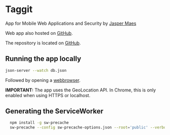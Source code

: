 # Taggit
App for Mobile Web Applications and Security by [Jasper Maes](mailto:jasper.maes2@student.howest.be)

Web app also hosted on [GitHub](https://jaspermaes.github.io/Taggit/public/).

The repository is located on [GitHub](https://github.com/JasperMaes/Taggit).

## Running the app locally
```bash
json-server --watch db.json
```
Followed by opening a [webbrowser](http://localhost:3000).

**IMPORTANT:** The app uses the GeoLocation API. In Chrome, this is only enabled when using HTTPS or localhost.

## Generating the ServiceWorker
```bash
  npm install -g sw-precache
  sw-precache --config sw-precache-options.json --root='public' --verbose
```
